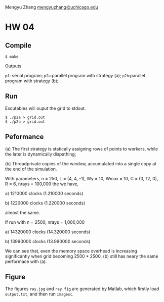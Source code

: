 
Mengyu Zhang
mengyuzhang@uchicago.edu

HW 04
=====

Compile
-------

```
$ make 
```

Outputs

`p1`: serial program; 
`p2a`:parallel program with strategy (a); 
`p2b`:parallel program with strategy (b); 

Run
---

Excutables will ouput the grid to stdout. 

```
$ ./p2a > grid.out
$ ./p2b > grid.out
```

Peformance
----------

(a) The first strategy is statically assigning rows of points to workers, while the later is dynamically dispathing; 

(b) Threadprivate copies of the window, accumulated into a single copy at the end of the simulation. 

With parameters, n = 250, L = (4, 4, -1), Wy = 10, Wmax = 10, C = (0, 12, 0), R = 6, nrays = 100,000 the we have, 

a) 1210000 clocks (1.210000 seconds)

b) 1220000 clocks (1.220000 seconds) 

almost the same. 

If run with n = 2500, nrays = 1,000,000

a) 14320000 clocks (14.320000 seconds)

b) 13990000 clocks (13.990000 seconds)

We can see that, even the memory space overhead is increasing significantly when grid becoming 2500 * 2500, (b) still has neary the same performace with (a). 

Figure
------

The figures `ray.jpg` and `ray.fig` are generated by Matlab, which firstly load `output.txt`, and then run `imagesc`. 
